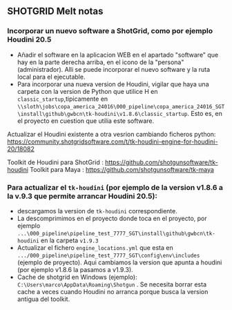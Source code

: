 ## SHOTGRID Melt notas    


### Incorporar un nuevo software a ShotGrid, como por ejemplo Houdini 20.5
- Añadir el software en la aplicacion WEB en el apartado "software" que hay en la parte derecha arriba, en el icono de la "persona" (administrador). Alli se puede incorporar el nuevo software y la ruta local para el ejecutable.
- Para incorporar una nueva version de Houdini, vigilar que haya una carpeta con la version de Python que utilice H en `classic_startup`,tipicamente en `\\sloth\jobs\copa_america_24016\000_pipeline\copa_america_24016_SGT\install\github\gwbcn\tk-houdini\v1.8.6\classic_startup`. Esto es, en el proyecto en cuestion que utilia este software.



Actualizar el Houdini existente a otra vesrion cambiando ficheros python: https://community.shotgridsoftware.com/t/tk-houdini-engine-for-houdini-20/18082


Toolkit de Houdini para ShotGrid :  https://github.com/shotgunsoftware/tk-houdini
Toolkit para Maya :  https://github.com/shotgunsoftware/tk-maya

### Para actualizar el `tk-houdini` (por ejemplo de la version v1.8.6 a la v.9.3 que permite arrancar Houdini 20.5):

- descargamos la version de `tk-houdini` correspondiente.
- La descomprimimos en el proyecto donde toca en el proyecto, por ejemplo `...\000_pipeline\pipeline_test_7777_SGT\install\github\gwbcn\tk-houdini` en la carpeta `v1.9.3`
- Actualizar el fichero `engine_locations.yml` que esta en `.../000_pipeline\pipeline_test_7777_SGT\config\env\includes` (ejemplo de proyecto). Aqui cambiamos la version que apunta a houdini (por ejemplo v1.8.6 la pasamos a v1.9.3).
- Cache de shotgrid en Windows (ejemplo): `C:\Users\marco\AppData\Roaming\Shotgun` . Se necesita borrar esta cache a veces cuando Houdini no arranca porque busca la version antigua del toolkit.
